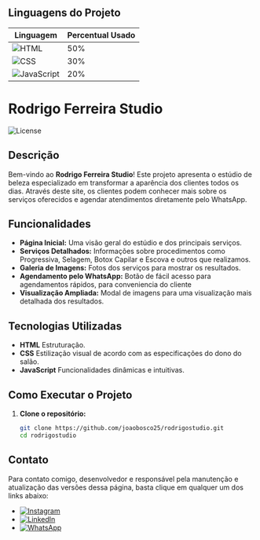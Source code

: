 ## Linguagens do Projeto

| Linguagem  | Percentual Usado |
|------------|------------------|
| ![HTML](https://img.shields.io/badge/-HTML-ff751a?style=flat-square&logo=html5&logoColor=white) | 50% |
| ![CSS](https://img.shields.io/badge/-CSS-44b2fb?style=flat-square&logo=css3&logoColor=white) | 30% |
| ![JavaScript](https://img.shields.io/badge/-JavaScript-fcdc00?style=flat-square&logo=javascript&logoColor=black) | 20% |


# Rodrigo Ferreira Studio

<!-- Badge de Licença -->
![License](https://img.shields.io/badge/license-MIT-brightgreen)

## Descrição

Bem-vindo ao **Rodrigo Ferreira Studio**! Este projeto apresenta o estúdio de beleza especializado em transformar a aparência dos clientes todos os dias. Através deste site, os clientes podem conhecer mais sobre os serviços oferecidos e agendar atendimentos diretamente pelo WhatsApp.

## Funcionalidades

- **Página Inicial:** Uma visão geral do estúdio e dos principais serviços.
- **Serviços Detalhados:** Informações sobre procedimentos como Progressiva, Selagem, Botox Capilar e Escova e outros que realizamos.
- **Galeria de Imagens:** Fotos dos serviços para mostrar os resultados.
- **Agendamento pelo WhatsApp:** Botão de fácil acesso para agendamentos rápidos, para conveniencia do cliente
- **Visualização Ampliada:** Modal de imagens para uma visualização mais detalhada dos resultados.

## Tecnologias Utilizadas

- **HTML** Estruturação.
- **CSS** Estilização visual de acordo com as especificações do dono do salão.
- **JavaScript** Funcionalidades dinâmicas e intuitivas.

## Como Executar o Projeto

1. **Clone o repositório:**
   ```bash
   git clone https://github.com/joaobosco25/rodrigostudio.git
   cd rodrigostudio

## Contato

Para contato comigo, desenvolvedor e responsável pela manutenção e 
atualização das versões dessa página, basta clique em qualquer um
dos links abaixo: 

- [![Instagram](https://img.shields.io/badge/-Instagram-E4405F?style=flat-square&logo=instagram&logoColor=white)](https://www.instagram.com/joao_bosko26/)
- [![LinkedIn](https://img.shields.io/badge/-LinkedIn-0077B5?style=flat-square&logo=linkedin&logoColor=white)](https://www.linkedin.com/in/jo%C3%A3o-bosco-ferreira-2a6b46225/)
- [![WhatsApp](https://img.shields.io/badge/-WhatsApp-25D366?style=flat-square&logo=whatsapp&logoColor=white)](https://wa.me/+5532984560451)







